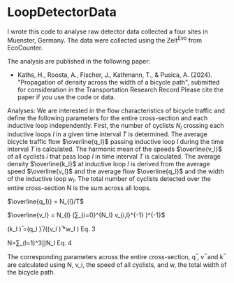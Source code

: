 # LoopDetectorData
I wrote this code to analyse raw detector data collected a four sites in Muenster, Germany. The data were collected using the Zelt<sup>Evo</sup> from EcoCounter. 

The analysis are published in the following paper: 
  - Kaths, H., Roosta, A., Fischer, J., Kathmann, T., & Pusica, A. (2024). "Propagation of density across the width of a bicycle path", submitted for consideration in the Transportation Research Record
Please cite the paper if you use the code or data. 

Analyses:
We are interested in the flow characteristics of bicycle traffic and define the following parameters for the entire cross-section and each inductive loop independently. First, the number of cyclists $N_l$ crossing each inductive loops $l$ in a given time interval $T$ is determined. The average bicycle traffic flow $\overline{q_l}$ passing inductive loop $l$ during the time interval $T$ is calculated. The harmonic mean of the speeds $\overline{v_l}$ of all cyclists $i$ that pass loop $l$ in time interval $T$ is calculated. The average density $\overline{k_l}$ at inductive loop $l$ is derived from the average speed $\overline{v_l}$ and the average flow $\overline{q_l}$ and the width of the inductive loop $w_l$. The total number of cyclists detected over the entire cross-section N is the sum across all loops. 

  $\overline{q_l)} = N_{l}/T$

  $\overline{v_l} = N_{l} (∑_{i=0}^{N_l} v_{i,l}^{-1} )^{-1}$	

(k_l ) ̅=(q_l ) ̅/((v_l ) ̅*w_l )	Eq. 3

N=∑_(l=1)^3▒N_l 	Eq. 4


The corresponding parameters across the entire cross-section, q ̅, v ̅ and k ̅ are calculated using N, v_i, the speed of all cyclists, and w, the total width of the bicycle path. 
